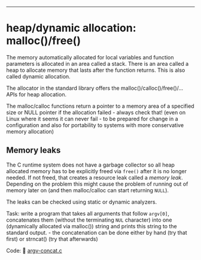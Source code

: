 -------------------------------------------------------------------------------

# heap/dynamic allocation: malloc()/free()

The memory automatically allocated for local variables and function parameters
is allocated in an area called a stack. There is an area called a heap to
allocate memory that lasts after the function returns. This is also called
dynamic allocation.

The allocator in the standard library offers the malloc()/calloc()/free()/...
APIs for heap allocation.

The malloc/calloc functions return a pointer to a memory area of a specified
size or NULL pointer if the allocation failed - always check that!  (even on
Linux where it seems it can never fail - to be prepared for change in a
configuration and also for portability to systems with more conservative memory
allocation)

## Memory leaks

The C runtime system does not have a garbage collector so all heap allocated
memory has to be explicitly freed via `free()` after it is no longer needed.  If
not freed, that creates a resource leak called a *memory leak*. Depending on the
problem this might cause the problem of running out of memory later on (and then
malloc/calloc can start returning `NULL`).

The leaks can be checked using static or dynamic analyzers.

Task: write a program that takes all arguments that follow `argv[0]`,
concatenates them (without the terminating `NUL` character) into one
(dynamically allocated via malloc()) string and prints this string to the
standard output.
      - the concatenation can be done either by hand (try that first) or
	strncat() (try that afterwards)

Code: :eyes: [argv-concat.c](src/argv-concat.c)

